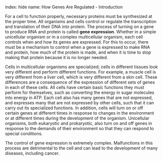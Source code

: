 index: hide
name: How Genes Are Regulated - Introduction

For a cell to function properly, necessary proteins must be synthesized at the proper time. All organisms and cells control or regulate the transcription and translation of their DNA into protein. The process of turning on a gene to produce RNA and protein is called  **gene expression**. Whether in a simple unicellular organism or in a complex multicellular organism, each cell controls when and how its genes are expressed. For this to occur, there must be a mechanism to control when a gene is expressed to make RNA and protein, how much of the protein is made, and when it is time to stop making that protein because it is no longer needed.

Cells in multicellular organisms are specialized; cells in different tissues look very different and perform different functions. For example, a muscle cell is very different from a liver cell, which is very different from a skin cell. These differences are a consequence of the expression of different sets of genes in each of these cells. All cells have certain basic functions they must perform for themselves, such as converting the energy in sugar molecules into energy in ATP. Each cell also has many genes that are not expressed, and expresses many that are not expressed by other cells, such that it can carry out its specialized functions. In addition, cells will turn on or off certain genes at different times in response to changes in the environment or at different times during the development of the organism. Unicellular organisms, both eukaryotic and prokaryotic, also turn on and off genes in response to the demands of their environment so that they can respond to special conditions.

The control of gene expression is extremely complex. Malfunctions in this process are detrimental to the cell and can lead to the development of many diseases, including cancer.
